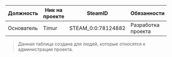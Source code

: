 | Должность | Ник на проекте| SteamID | Обязанности | Привилегия | Ссылка на страницу VK | Ссылка на страницу форума |
|---|---|---|---|---|---|---|
| Основатель | Timur | STEAM_0:0:78124882 | Разработка проекта | - | https://vk.com/habel | https://fusionrp.xyz/forum/index.php?/user/3-habel/ | 
>Данная таблица создана для людей, которые относятся к администрации проекта.
